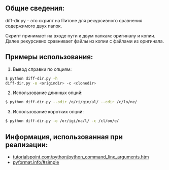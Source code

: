 ## Общие сведения:

diff-dir.py - это скрипт на Питоне для рекурсивного сравнения содержимого двух папок.

Скрипт принимает на входе пути к двум папкам: оригиналу и копии. Далее рекурсивно сравнивает файлы из копии с файлами из оригинала.

## Примеры использования:

1. Вывод справки по опциям: 

```bash
$ python diff-dir.py -h
diff-dir.py -o <origindir> -c <clonedir>
```

2. Использование длинных опций:

```bash
$ python diff-dir.py --odir /o/ri/gin/al/ --cdir /c/lo/ne/
```

3. Использование коротких опций:

```bash
$ python diff-dir.py -o /or/igi/na/l/ -c /cl/on/e/
```

## Информация, использованная при реализации:

- [tutorialspoint.com/python/python_command_line_arguments.htm](https://www.tutorialspoint.com/python/python_command_line_arguments.htm)
- [pyformat.info/#simple](https://pyformat.info/#simple)
